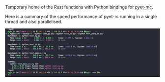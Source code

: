 Temporary home of the Rust functions with Python bindings for [pyet-mc](https://github.com/JaminMartin/pyet-mc).

Here is a summary of the speed performance of pyet-rs running in a single thread and also parallelised.

<p align="center">
  <img  alt="benchmarks" src="./bench.png">
</p>

